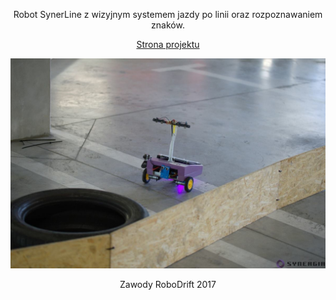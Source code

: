 <p align="center">
Robot SynerLine z wizyjnym systemem jazdy po linii oraz rozpoznawaniem znaków. </br>
</p>
<p align="center">
<a href="http://synergia.pwr.wroc.pl/project/synerline/">Strona projektu</a>
</p>

![Screenshot](images/synerline)

<p align="center">
Zawody RoboDrift 2017
</p>
